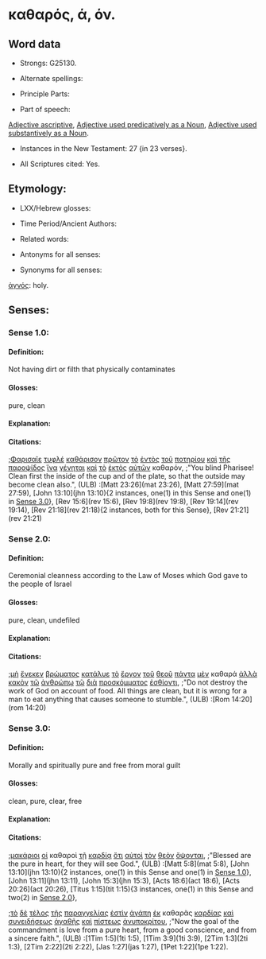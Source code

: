 # καθαρός, ά, όν.

<!-- Status: S3=Needs2ndReview -->
<!-- Lexica used for edits: BDAG, FFM, LN, A-S -->

## Word data

* Strongs: G25130.


* Alternate spellings:

* Principle Parts: 

* Part of speech: 

[Adjective ascriptive](http://ugg.readthedocs.io/en/latest/adjective_ascriptive.html),
[Adjective used predicatively as a Noun](http://ugg.readthedocs.io/en/latest/noun_predicate_adj.html),
[Adjective used substantively as a Noun](http://ugg.readthedocs.io/en/latest/noun_substantive_adj.html).

* Instances in the New Testament: 27 {in 23 verses}.

* All Scriptures cited: Yes.

## Etymology: 

* LXX/Hebrew glosses: 

* Time Period/Ancient Authors: 

* Related words: 

* Antonyms for all senses:

* Synonyms for all senses: 

[ἁγνός](../G00530/01.md): holy.

## Senses:

### Sense 1.0:

#### Definition: 

Not having dirt or filth that physically contaminates 

#### Glosses:

pure, clean

#### Explanation:

#### Citations:

;[Φαρισαῖε](../G53300/01.md) [τυφλέ](../G51850/01.md) [καθάρισον](../G25110/01.md) [πρῶτον](../G99999/01.md) [τὸ](../G35880/01.md) [ἐντὸς](../G17870/01.md) [τοῦ](../G35880/01.md) [ποτηρίου](../G42210/01.md) [καὶ](../G25320/01.md) [τῆς](../G35880/01.md) [παροψίδος](../G39530/01.md) [ἵνα](../G24430/01.md) [γένηται](../G10960/01.md) [καὶ](../G25320/01.md) [τὸ](../G35880/01.md) [ἐκτὸς](../G16220/01.md) [αὐτῶν](../G08460/01.md) καθαρόν, 
;"You blind Pharisee! Clean first the inside of the cup and of the plate, so that the outside may become clean also.", (ULB)
:[Matt 23:26](mat 23:26),  [Matt 27:59](mat 27:59), [John 13:10](jhn 13:10){2 instances, one(1) in this Sense and one(1) in [Sense 3.0](#sense-30)}, [Rev 15:6](rev 15:6),  [Rev 19:8](rev 19:8),  [Rev 19:14](rev 19:14),  [Rev 21:18](rev 21:18){2 instances, both for this Sense},  [Rev 21:21](rev 21:21)

### Sense 2.0:

#### Definition: 

Ceremonial cleanness according to the Law of Moses which God gave to the people of Israel

#### Glosses:

pure, clean, undefiled

#### Explanation:

#### Citations:

;[μὴ](../G33610/01.md) [ἕνεκεν](../G17520/01.md) [βρώματος](../G10330/01.md) [κατάλυε](../G26470/01.md) [τὸ](../G35880/01.md) [ἔργον](../G20410/01.md) [τοῦ](../G35880/01.md) [θεοῦ](../G23160/01.md) [πάντα](../G39560/01.md) [μὲν](../G33030/01.md) καθαρά [ἀλλὰ](../G02350/01.md) [κακὸν](../G25560/01.md) [τῷ](../G35880/01.md) [ἀνθρώπῳ](../G04440/01.md) [τῷ](../G35880/01.md) [διὰ](../G12230/01.md) [προσκόμματος](../G43480/01.md) [ἐσθίοντι](../G20680/01.md), 
;"Do not destroy the work of God on account of food. All things are clean, but it is wrong for a man to eat anything that causes someone to stumble.",  (ULB)
:[Rom 14:20](rom 14:20)

### Sense 3.0:

#### Definition: 

Morally and spiritually pure and free from moral guilt 

#### Glosses:

clean, pure, clear, free

#### Explanation:

#### Citations:

;[μακάριοι](../G31070/01.md) [οἱ](../G35880/01.md) καθαροὶ [τῇ](../G35880/01.md) [καρδίᾳ](../G25880/01.md) [ὅτι](../G37540/01.md) [αὐτοὶ](../G08460/01.md) [τὸν](../G35880/01.md) [θεὸν](../G23160/01.md) [ὄψονται](../G37080/01.md), 
;"Blessed are the pure in heart, for they will see God.", (ULB)
:[Matt 5:8](mat 5:8), [John 13:10](jhn 13:10){2 instances, one(1) in this Sense and one(1) in [Sense 1.0](#sense-10)},  [John 13:11](jhn 13:11),  [John 15:3](jhn 15:3),  [Acts 18:6](act 18:6),  [Acts 20:26](act 20:26),  [Titus 1:15](tit 1:15){3 instances, one(1) in this Sense and two(2) in [Sense 2.0](#sense-20)},  


;[τὸ](../G35880/01.md) [δὲ](../G11610/01.md) [τέλος](../G50560/01.md) [τῆς](../G35880/01.md) [παραγγελίας](../G38520/01.md) [ἐστὶν](../G99999/01.md) [ἀγάπη](../G00260/01.md) [ἐκ](../G15370/01.md) καθαρᾶς [καρδίας](../G25880/01.md) [καὶ](../G25320/01.md) [συνειδήσεως](../G48930/01.md) [ἀγαθῆς](../G00180/01.md) [καὶ](../G25320/01.md) [πίστεως](../G41020/01.md) [ἀνυποκρίτου](../G05050/01.md), 
;"Now the goal of the commandment is love from a pure heart, from a good conscience, and from a sincere faith.", (ULB)
:[1Tim 1:5](1ti 1:5),  [1Tim 3:9](1ti 3:9),  [2Tim 1:3](2ti 1:3),  [2Tim 2:22](2ti 2:22),  [Jas 1:27](jas 1:27),  [1Pet 1:22](1pe 1:22).


